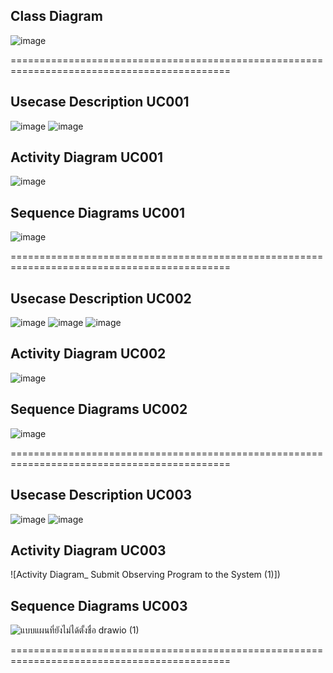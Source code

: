 ## **Class Diagram**
![image]()

============================================================================================

## **Usecase Description UC001**
![image]()
![image]()

## **Activity Diagram UC001**
![image]()

## **Sequence Diagrams UC001**  
![image]()

============================================================================================

## **Usecase Description UC002**
![image]()
![image]()
![image]()

## **Activity Diagram UC002**
![image]()

## **Sequence Diagrams UC002**  
![image]()

============================================================================================

## **Usecase Description UC003**
![image]()
![image]()

## **Activity Diagram UC003**
![Activity Diagram_ Submit Observing Program to the System (1)])

## **Sequence Diagrams UC003**  
![แบบแผนที่ยังไม่ได้ตั้งชื่อ drawio (1)]()

============================================================================================



